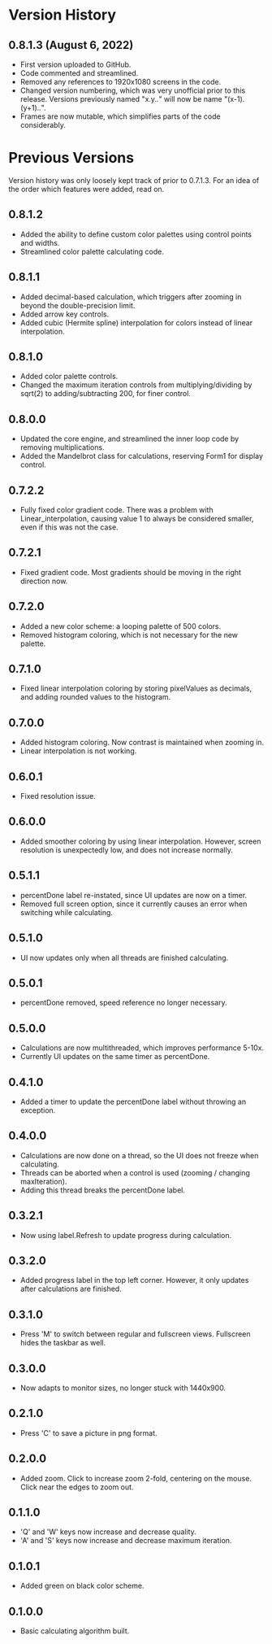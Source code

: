 # Version History

## 0.8.1.3 (August 6, 2022)

* First version uploaded to GitHub.
* Code commented and streamlined.
* Removed any references to 1920x1080 screens in the code.
* Changed version numbering, which was very unofficial prior to this release.  Versions previously named "x.y.*.*" will now be name "(x-1).(y+1).*.*".
* Frames are now mutable, which simplifies parts of the code considerably.

# Previous Versions

Version history was only loosely kept track of prior to 0.7.1.3.  For an idea of the order which features were added, read on.

## 0.8.1.2

* Added the ability to define custom color palettes using control points and widths.
* Streamlined color palette calculating code.

## 0.8.1.1

* Added decimal-based calculation, which triggers after zooming in beyond the double-precision limit.
* Added arrow key controls.
* Added cubic (Hermite spline) interpolation for colors instead of linear interpolation.

## 0.8.1.0

* Added color palette controls.
* Changed the maximum iteration controls from multiplying/dividing by sqrt(2) to adding/subtracting 200, for finer control.

## 0.8.0.0

* Updated the core engine, and streamlined the inner loop code by removing multiplications.
* Added the Mandelbrot class for calculations, reserving Form1 for display control.

## 0.7.2.2

* Fully fixed color gradient code.  There was a problem with Linear_interpolation, causing value 1 to always be considered smaller, even if this was not the case.

## 0.7.2.1

* Fixed gradient code.  Most gradients should be moving in the right direction now.

## 0.7.2.0

* Added a new color scheme: a looping palette of 500 colors.
* Removed histogram coloring, which is not necessary for the new palette.

## 0.7.1.0

* Fixed linear interpolation coloring by storing pixelValues as decimals, and adding rounded values to the histogram.

## 0.7.0.0

* Added histogram coloring.  Now contrast is maintained when zooming in.
* Linear interpolation is not working.

## 0.6.0.1

* Fixed resolution issue.

## 0.6.0.0

* Added smoother coloring by using linear interpolation.  However, screen resolution is unexpectedly low, and does not increase normally.

## 0.5.1.1

* percentDone label re-instated, since UI updates are now on a timer.
* Removed full screen option, since it currently causes an error when switching while calculating.

## 0.5.1.0

* UI now updates only when all threads are finished calculating.

## 0.5.0.1

* percentDone removed, speed reference no longer necessary.

## 0.5.0.0

* Calculations are now multithreaded, which improves performance 5-10x.
* Currently UI updates on the same timer as percentDone.

## 0.4.1.0

* Added a timer to update the percentDone label without throwing an exception.

## 0.4.0.0

* Calculations are now done on a thread, so the UI does not freeze when calculating.
* Threads can be aborted when a control is used (zooming / changing maxIteration).
* Adding this thread breaks the percentDone label.

## 0.3.2.1

* Now using label.Refresh to update progress during calculation.

## 0.3.2.0

* Added progress label in the top left corner.  However, it only updates after calculations are finished.

## 0.3.1.0

* Press 'M' to switch between regular and fullscreen views.  Fullscreen hides the taskbar as well.

## 0.3.0.0

* Now adapts to monitor sizes, no longer stuck with 1440x900.

## 0.2.1.0

* Press 'C' to save a picture in png format.

## 0.2.0.0

* Added zoom.  Click to increase zoom 2-fold, centering on the mouse.  Click near the edges to zoom out.

## 0.1.1.0

* 'Q' and 'W' keys now increase and decrease quality.
* 'A' and 'S' keys now increase and decrease maximum iteration.

## 0.1.0.1

* Added green on black color scheme.

## 0.1.0.0

* Basic calculating algorithm built.